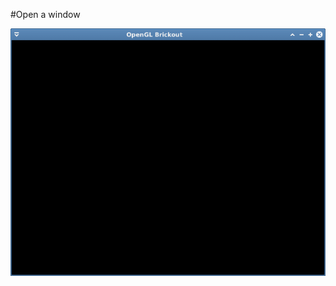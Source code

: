 #Open a window

![alt tag](https://github.com/kion-dgl/Brickout/blob/master/01_open_a_window/output.png?raw=true)
